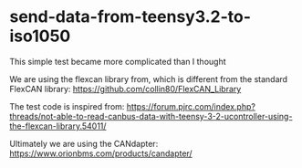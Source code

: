 # send-data-from-teensy3.2-to-iso1050
This simple test became more complicated than I thought


We are using the flexcan library from, which is different from the standard FlexCAN library:
https://github.com/collin80/FlexCAN_Library

The test code is inspired from:
https://forum.pjrc.com/index.php?threads/not-able-to-read-canbus-data-with-teensy-3-2-ucontroller-using-the-flexcan-library.54011/

Ultimately we are using the CANdapter:
https://www.orionbms.com/products/candapter/
